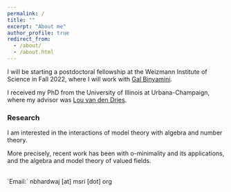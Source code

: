 ```yaml
---
permalink: /
title: ""
excerpt: "About me"
author_profile: true
redirect_from: 
  - /about/
  - /about.html
---
```

I will be starting a postdoctoral fellowship  at the Weizmann Institute of Science in Fall 2022, where I will work with <a href="https://binyamini.wordpress.com/" target="_blank">Gal Binyamini</a>.

I received my PhD from the University of Illinois at Urbana-Champaign, where my advisor was <a href="https://math.illinois.edu/directory/profile/vddries" target="_blank">Lou van den Dries</a>. 
        


### Research

I am interested in the interactions of model theory with algebra and number theory. 

More precisely, recent work has been with o-minimality and its applications, and the algebra and model theory of valued fields.

<br>
`Email:` nbhardwaj [at] msri [dot] org
<br>
<script type="text/javascript"
  src="https://www.maths.nottingham.ac.uk/plp/pmadw/LaTeXMathML.js">
 </script>





